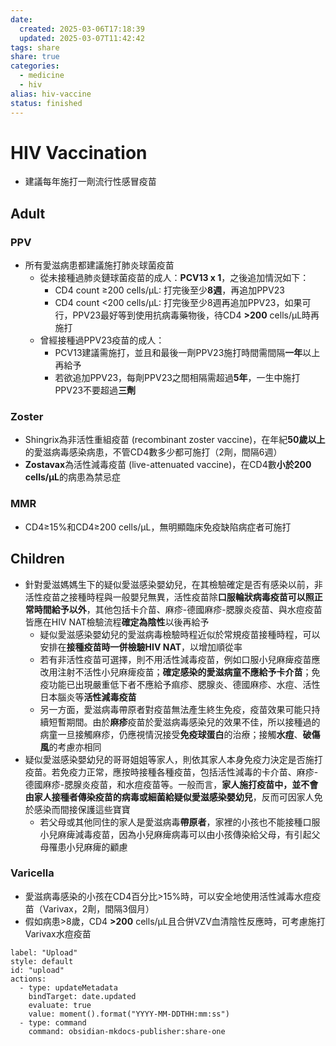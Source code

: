 ```yaml
---
date:
  created: 2025-03-06T17:18:39
  updated: 2025-03-07T11:42:42
tags: share
share: true
categories:
  - medicine
  - hiv
alias: hiv-vaccine
status: finished
---
```

# HIV Vaccination  
  
- 建議每年施打一劑流行性感冒疫苗  
  
<!-- more -->  
## Adult  
### PPV  
- 所有愛滋病患都建議施打肺炎球菌疫苗  
    - 從未接種過肺炎鏈球菌疫苗的成人：**PCV13 x 1**，之後追加情況如下：  
        - CD4 count ≥200 cells/μL: 打完後至少**8週**，再追加PPV23  
        - CD4 count <200 cells/μL: 打完後至少8週再追加PPV23，如果可行，PPV23最好等到使用抗病毒藥物後，待CD4 **>200** cells/μL時再施打  
    - 曾經接種過PPV23疫苗的成人：  
        - PCV13建議需施打，並且和最後一劑PPV23施打時間需間隔**一年**以上再給予  
        - 若欲追加PPV23，每劑PPV23之間相隔需超過**5年**，一生中施打PPV23不要超過**三劑**  
### Zoster  
- Shingrix為非活性重組疫苗 (recombinant zoster vaccine)，在年紀**50歲以上**的愛滋病毒感染病患，不管CD4數多少都可施打（2劑，間隔6週）  
- **Zostavax**為活性減毒疫苗 (live-attenuated vaccine)，在CD4數**小於200 cells/μL**的病患為禁忌症  
### MMR  
- CD4≥15%和CD4≥200 cells/µL，無明顯臨床免疫缺陷病症者可施打  
## Children  
  
- 針對愛滋媽媽生下的疑似愛滋感染嬰幼兒，在其檢驗確定是否有感染以前，非活性疫苗之接種時程與一般嬰兒無異，活性疫苗除**口服輪狀病毒疫苗可以照正常時間給予以外**，其他包括卡介苗、麻疹-德國麻疹-腮腺炎疫苗、與水痘疫苗皆應在HIV NAT檢驗流程**確定為陰性**以後再給予  
    - 疑似愛滋感染嬰幼兒的愛滋病毒檢驗時程近似於常規疫苗接種時程，可以安排在**接種疫苗時一併檢驗HIV NAT**，以增加順從率  
    - 若有非活性疫苗可選擇，則不用活性減毒疫苗，例如口服小兒麻痺疫苗應改用注射不活性小兒麻痺疫苗；**確定感染的愛滋病童不應給予卡介苗**；免疫功能已出現嚴重低下者不應給予痲疹、腮腺炎、德國麻疹、水痘、活性日本腦炎等**活性減毒疫苗**  
    - 另一方面，愛滋病毒帶原者對疫苗無法產生終生免疫，疫苗效果可能只持續短暫期間。由於**麻疹**疫苗於愛滋病毒感染兒的效果不佳，所以接種過的病童一旦接觸麻疹，仍應視情況接受**免疫球蛋白**的治療；接觸**水痘**、**破傷風**的考慮亦相同  
- 疑似愛滋感染嬰幼兒的哥哥姐姐等家人，則依其家人本身免疫力決定是否施打疫苗。若免疫力正常，應按時接種各種疫苗，包括活性減毒的卡介苗、麻疹-德國麻疹-腮腺炎疫苗，和水痘疫苗等。一般而言，**家人施打疫苗中，並不會由家人接種者傳染疫苗的病毒或細菌給疑似愛滋感染嬰幼兒**，反而可因家人免於感染而間接保護這些寶寶  
    - 若父母或其他同住的家人是愛滋病毒**帶原者**，家裡的小孩也不能接種口服小兒麻痺減毒疫苗，因為小兒麻痺病毒可以由小孩傳染給父母，有引起父母罹患小兒麻痺的顧慮  
### Varicella  
- 愛滋病毒感染的小孩在CD4百分比>15%時，可以安全地使用活性減毒水痘疫苗（Varivax，2劑，間隔3個月）  
- 假如病患>8歲，CD4 **>200** cells/μL且合併VZV血清陰性反應時，可考慮施打Varivax水痘疫苗  
   
   
```meta-bind-button  
label: "Upload"  
style: default  
id: "upload"  
actions:  
  - type: updateMetadata  
    bindTarget: date.updated  
    evaluate: true  
    value: moment().format("YYYY-MM-DDTHH:mm:ss")  
  - type: command  
    command: obsidian-mkdocs-publisher:share-one  
```